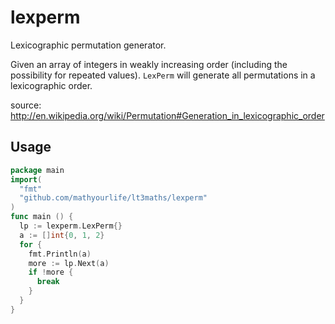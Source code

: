 # lexperm

Lexicographic permutation generator.

Given an array of integers in weakly increasing order (including the
possibility for repeated values).  `LexPerm` will generate all
permutations in a lexicographic order.

source: http://en.wikipedia.org/wiki/Permutation#Generation_in_lexicographic_order

## Usage

```go
package main
import(
  "fmt"
  "github.com/mathyourlife/lt3maths/lexperm"
)
func main () {
  lp := lexperm.LexPerm{}
  a := []int{0, 1, 2}
  for {
    fmt.Println(a)
    more := lp.Next(a)
    if !more {
      break
    }
  }
}
```
